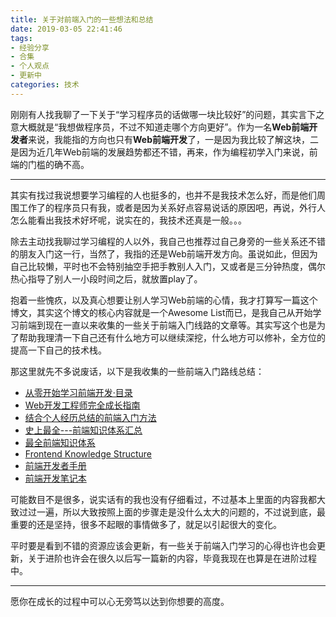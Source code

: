```yaml
---
title: 关于对前端入门的一些想法和总结
date: 2019-03-05 22:41:46
tags:
- 经验分享
- 合集
- 个人观点
- 更新中
categories: 技术
---
```


刚刚有人找我聊了一下关于“学习程序员的话做哪一块比较好”的问题，其实言下之意大概就是“我想做程序员，不过不知道走哪个方向更好”。作为一名**Web前端开发者**来说，我能指的方向也只有**Web前端开发**了，一是因为我比较了解这块，二是因为近几年Web前端的发展趋势都还不错，再来，作为编程初学入门来说，前端的门槛的确不高。

<!-- more -->

***

<!-- 冷杉 OG 朱剑锋 迟强 吴铭钰 露露 倪晶 牛牛 -->

其实有找过我说想要学习编程的人也挺多的，也并不是我技术怎么好，而是他们周围工作了的程序员只有我，或者是因为关系好点容易说话的原因吧，再说，外行人怎么能看出我技术好坏呢，说实在的，我技术还真是一般。。。

除去主动找我聊过学习编程的人以外，我自己也推荐过自己身旁的一些关系还不错的朋友入门这一行，当然了，我指的还是Web前端开发方向。虽说如此，但因为自己比较懒，平时也不会特别抽空手把手教别人入门，又或者是三分钟热度，偶尔热心指导了别人一小段时间之后，就放置play了。

抱着一些愧疚，以及真心想要让别人学习Web前端的心情，我才打算写一篇这个博文，其实这个博文的核心内容就是一个Awesome List而已，是我自己从开始学习前端到现在一直以来收集的一些关于前端入门线路的文章等。其实写这个也是为了帮助我理清一下自己还有什么地方可以继续深挖，什么地方可以修补，全方位的提高一下自己的技术栈。

那这里就先不多说废话，以下是我收集的一些前端入门路线总结：

* [从零开始学习前端开发·目录](https://zhuanlan.zhihu.com/p/22099626)
* [Web开发工程师完全成长指南](https://zhuanlan.zhihu.com/p/22978846)
* [结合个人经历总结的前端入门方法](https://github.com/qiu-deqing/FE-learning)
* [史上最全---前端知识体系汇总](https://www.jianshu.com/p/6e56e974afb4)
* [最全前端知识体系](https://www.jianshu.com/p/966a4cc8f87a)
* [Frontend Knowledge Structure](http://html5ify.com/fks/)
* [前端开发者手册](http://caibaojian.com/fedbook/)
* [前端开发笔记本](http://caibaojian.com/fend_note/)

可能数目不是很多，说实话有的我也没有仔细看过，不过基本上里面的内容我都大致过过一遍，所以大致按照上面的步骤走是没什么太大的问题的，不过说到底，最重要的还是坚持，很多不起眼的事情做多了，就足以引起很大的变化。

平时要是看到不错的资源应该会更新，有一些关于前端入门学习的心得也许也会更新，关于进阶也许会在很久以后写一篇新的内容，毕竟我现在也算是在进阶过程中。

***

愿你在成长的过程中可以心无旁笃以达到你想要的高度。